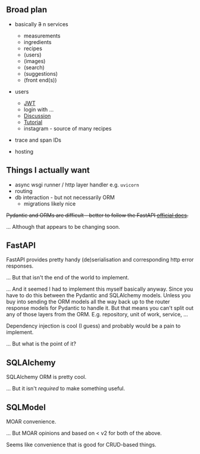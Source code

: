 ## Broad plan

- basically ~~3~~ n services
    - measurements
    - ingredients
    - recipes
    - (users)
    - (images)
    - (search)
    - (suggestions)
    - (front end(s))
- users
    - [JWT](https://fastapi.tiangolo.com/tutorial/security/)
    - login with ...
    - [Discussion](https://github.com/tiangolo/fastapi/issues/12)
    - [Tutorial](https://intility.github.io/fastapi-azure-auth/)
    - instagram - source of many recipes

- trace and span IDs

- hosting

## Things I actually want

- async wsgi runner / http layer handler e.g. `uvicorn`
- routing
- db interaction - but not necessarily ORM
    - migrations likely nice

~~Pydantic and ORMs are difficult - better to follow the FastAPI [official docs](https://fastapi.tiangolo.com/tutorial/sql-databases/#review-all-the-files).~~

... Although that appears to be changing soon.

## FastAPI

FastAPI provides pretty handy (de)serialisation and corresponding http error responses.

... But that isn't the end of the world to implement.

... And it seemed I had to implement this myself basically anyway.
Since you have to do this between the Pydantic and SQLAlchemy models.
Unless you buy into sending the ORM models all the way back up to the
router response models for Pydantic to handle it.
But that means you can't split out any of those layers from the ORM.
E.g. repository, unit of work, service, ...

Dependency injection is cool (I guess) and probably would be a pain to implement.

... But what is the point of it?

## SQLAlchemy

SQLAlchemy ORM is pretty cool.

... But it isn't _required_ to make something useful.

## SQLModel

MOAR convenience.

... But MOAR opinions and based on < v2 for both of the above.

Seems like convenience that is good for CRUD-based things.
